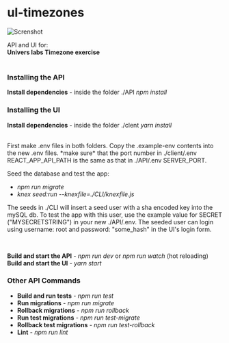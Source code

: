 # ul-timezones
![Screnshot](https://i.imgur.com/mWQfDRj.png)

API and UI for:\
**Univers labs Timezone exercise** 
<br></br>
### Installing the API
**Install dependencies** - inside the folder ./API *npm install*

### Installing the UI
**Install dependencies** - inside the folder ./clent *yarn install*

<br/>
First make .env files in both folders. Copy the .example-env contents into the new .env files.
*make sure* that the port number in ./client/.env REACT_APP_API_PATH is the same as that in ./API/.env SERVER_PORT.

Seed the database and test the app:

- *npm run migrate*
- *knex seed:run --knexfile=./CLI/knexfile.js*

The seeds in ./CLI will insert a seed user with a sha encoded key into the mySQL db.
To test the app with this user, use the example value for SECRET ("MYSECRETSTRING") in your new ./API/.env. The seeded user can login using username: root and password: "some_hash" in the UI's login form.

<br/>

**Build and start the API** - *npm run dev* or *npm run watch* (hot reloading)  
**Build and start the UI** - *yarn start* 

### Other API Commands

- **Build and run tests** - *npm run test*
- **Run migrations** - *npm run migrate*
- **Rollback migrations** - *npm run rollback*
- **Run test migrations** - *npm run test-migrate*
- **Rollback test migrations** - *npm run test-rollback*
- **Lint** - *npm run lint*

